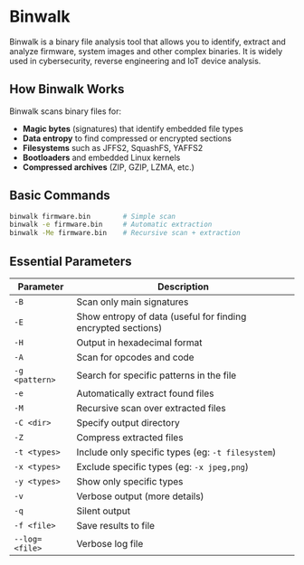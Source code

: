 # Binwalk

Binwalk is a binary file analysis tool that allows you to identify, extract and analyze firmware, system images and other complex binaries. It is widely used in cybersecurity, reverse engineering and IoT device analysis.

## How Binwalk Works

Binwalk scans binary files for:
- **Magic bytes** (signatures) that identify embedded file types
- **Data entropy** to find compressed or encrypted sections
- **Filesystems** such as JFFS2, SquashFS, YAFFS2
- **Bootloaders** and embedded Linux kernels
- **Compressed archives** (ZIP, GZIP, LZMA, etc.)

## Basic Commands

```bash
binwalk firmware.bin        # Simple scan
binwalk -e firmware.bin     # Automatic extraction
binwalk -Me firmware.bin    # Recursive scan + extraction
```

## Essential Parameters

| Parameter | Description |
|-----------|-------------|
| `-B` | Scan only main signatures |
| `-E` | Show entropy of data (useful for finding encrypted sections) |
| `-H` | Output in hexadecimal format |
| `-A` | Scan for opcodes and code |
| `-g <pattern>` | Search for specific patterns in the file |
| `-e` | Automatically extract found files |
| `-M` | Recursive scan over extracted files |
| `-C <dir>` | Specify output directory |
| `-Z` | Compress extracted files |
| `-t <types>` | Include only specific types (eg: `-t filesystem`) |
| `-x <types>` | Exclude specific types (eg: `-x jpeg,png`) |
| `-y <types>` | Show only specific types |
| `-v` | Verbose output (more details) |
| `-q` | Silent output |
| `-f <file>` | Save results to file |
| `--log=<file>` | Verbose log file |

```